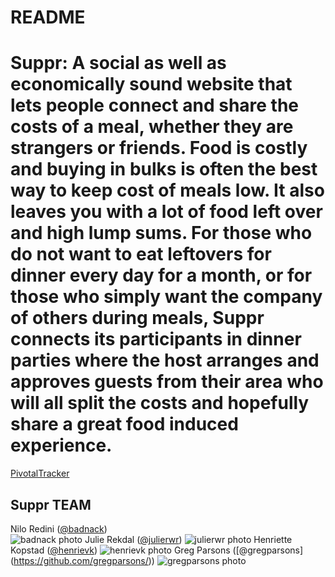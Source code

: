 README
==

# Suppr: A social as well as economically sound website that lets people connect and share the costs of a meal, whether they are strangers or friends. Food is costly and buying in bulks is often the best way to keep cost of meals low. It also leaves you with a lot of food left over and high lump sums. For those who do not want to eat leftovers for dinner every day for a month, or for those who simply want the company of others during meals, Suppr connects its participants in dinner parties where the host arranges and approves guests from their area who will all split the costs and hopefully share a great food induced experience.

[PivotalTracker](https://www.pivotaltracker.com/s/projects/1193866)

## Suppr TEAM

Nilo Redini ([@badnack](https://github.com/badnack/))  
![badnack photo](https://avatars0.githubusercontent.com/u/1037156?v=2&s=140)
Julie Rekdal ([@julierwr](https://github.com/julierwr/))
![julierwr photo](https://avatars0.githubusercontent.com/u/6633826?v=2&s=140)
Henriette Kopstad ([@henrievk](https://github.com/henrievk/))
![henrievk photo](https://avatars2.githubusercontent.com/u/3776667?v=2&s=140)
Greg Parsons ([@gregparsons] (https://github.com/gregparsons/))
![gregparsons photo](https://scontent-b-lax.xx.fbcdn.net/hphotos-xap1/v/t1.0-9/1012034_10152018665181137_1932092988_n.jpg?oh=f5449a618c1da2190d921b2cc59a829c&oe=54AE18A9)
